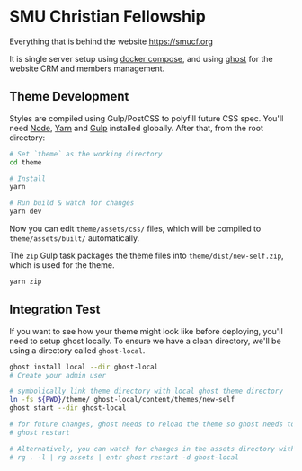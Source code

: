 # SMU Christian Fellowship

Everything that is behind the website https://smucf.org

It is single server setup using [docker compose](https://docs.docker.com/compose/),
and using [ghost](https://ghost.org) for the website CRM and members management.


## Theme Development

Styles are compiled using Gulp/PostCSS to polyfill future CSS spec.
You'll need [Node](https://nodejs.org/), [Yarn](https://yarnpkg.com/) and
[Gulp](https://gulpjs.com) installed globally. After that, from the root directory:


```bash
# Set `theme` as the working directory
cd theme

# Install
yarn

# Run build & watch for changes
yarn dev
```

Now you can edit `theme/assets/css/` files, which will be compiled to `theme/assets/built/` automatically.

The `zip` Gulp task packages the theme files into `theme/dist/new-self.zip`, which is used for the theme.

```bash
yarn zip
```

## Integration Test

If you want to see how your theme might look like before deploying, you'll need to setup ghost locally.
To ensure we have a clean directory, we'll be using a directory called `ghost-local`.

```bash
ghost install local --dir ghost-local
# Create your admin user

# symbolically link theme directory with local ghost theme directory
ln -fs ${PWD}/theme/ ghost-local/content/themes/new-self
ghost start --dir ghost-local

# for future changes, ghost needs to reload the theme so ghost needs to be restarted.
# ghost restart

# Alternatively, you can watch for changes in the assets directory with a separate process and restart on changes
# rg . -l | rg assets | entr ghost restart -d ghost-local
```
